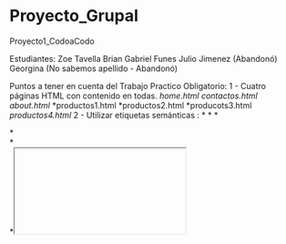 # Proyecto_Grupal
Proyecto1_CodoaCodo

Estudiantes: 
  Zoe Tavella
  Brian Gabriel Funes
  Julio Jimenez (Abandonó)
  Georgina (No sabemos apellido - Abandonó)

Puntos a tener en cuenta del Trabajo Practico Obligatorio:
  1 - Cuatro páginas HTML con contenido en todas.
      *home.html*
      *contactos.html*
      *about.html*
      *productos1.html
        *productos2.html
        *producots3.html
        *productos4.html*
   2 - Utilizar etiquetas semánticas :
       *<head>
       *<body>
       *<div>
       *<form>
       *<section>
       *<iframe>
       *<input>
       *<footer>
       *<script>
       *otros*
   3 - Un formulario de contacto con validación realizada mediante JavaScript :
       Esto fue creado tanto en la web :
                                         *home.html
                                         *contactos.html
   4 - Utilizar al menos un iframe y Flaticon, ambos subidos a home.html. Así también posee Google Fonts.
   5 - Página totalmente responsive, en general todas : 
                                                        *1024 px;
                                                        *768 px;
                                                        *520 px;
   6 - Incorporar al menos una animación, transformación o transición :
                                                                       *estilos.css 
                                                                       *En el apartado está dividio por /*Estilos Menú*/ y /*Estilos Section*/.
                                                                      
   7 - Posee una estructura HTML maqueteada con GRID y FLEX. Aunque más GRID que FLEX.
   8 - Consumir una API Rest desde Javascript :
        La API de visualización básica de Instagram es una API basada en HTTP que las aplicaciones pueden utilizar para obtener el perfil, las imágenes, los           vídeos y los álbumes de un usuario de Instagram.
   9 - Web subida a : https://ceramicart.netlify.app/home.html
  
  Tanto Zoe como Brian, hemos trabajado en contacto durante las últimas semanas: Zoe haciendo hincapié en los códigos de CSS y Brian tanto en JavaScript como HTML, siendo el último entre ambos. Aún así, el diseño fué inspirado y proporcionado por Zoe logrando así un estilo sencillo pero delicado a la hora de ver una web de arte & artesanías. Esto dando como resultado en donde ambos se han esforzado para que se lograse la aprobación pero así también la superación en este camino de aprendizaje.

